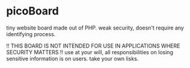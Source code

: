 # picoBoard
tiny website board made out of PHP. weak security, doesn't require any identifying process.

!! THIS BOARD IS NOT INTENDED FOR USE IN APPLICATIONS WHERE SECURITY MATTERS !!
use at your will, all responsibilities on losing sensitive information is on users. take your own lisks.
